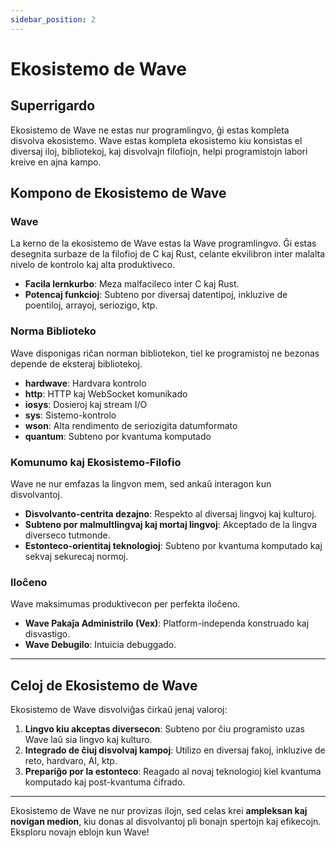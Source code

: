 ```yaml
---
sidebar_position: 2
---
```


# Ekosistemo de Wave 

## Superrigardo

Ekosistemo de Wave ne estas nur programlingvo, ĝi estas kompleta disvolva ekosistemo.
Wave estas kompleta ekosistemo kiu konsistas el diversaj iloj, bibliotekoj, kaj disvolvajn filofiojn,
helpi programistojn labori kreive en ajna kampo.

## Kompono de Ekosistemo de Wave
### Wave
La kerno de la ekosistemo de Wave estas la Wave programlingvo.
Ĝi estas desegnita surbaze de la filofioj de C kaj Rust, celante ekvilibron inter malalta nivelo de kontrolo kaj alta produktiveco.

* **Facila lernkurbo**: Meza malfacileco inter C kaj Rust.
* **Potencaj funkcioj**: Subteno por diversaj datentipoj, inkluzive de poentiloj, arrayoj, seriozigo, ktp.

### Norma Biblioteko
Wave disponigas riĉan norman bibliotekon, tiel ke programistoj ne bezonas depende de eksteraj bibliotekoj.

* **hardwave**: Hardvara kontrolo
* **http**: HTTP kaj WebSocket komunikado
* **iosys**: Dosieroj kaj stream I/O
* **sys**: Sistemo-kontrolo
* **wson**: Alta rendimento de seriozigita datumformato
* **quantum**: Subteno por kvantuma komputado

### Komunumo kaj Ekosistemo-Filofio
Wave ne nur emfazas la lingvon mem, sed ankaŭ interagon kun disvolvantoj.

* **Disvolvanto-centrita dezajno**: Respekto al diversaj lingvoj kaj kulturoj.
* **Subteno por malmultlingvaj kaj mortaj lingvoj**: Akceptado de la lingva diverseco tutmonde.
* **Estonteco-orientitaj teknologioj**: Subteno por kvantuma komputado kaj sekvaj sekurecaj normoj.

### Iloĉeno
Wave maksimumas produktivecon per perfekta iloĉeno.

* **Wave Pakaĵa Administrilo (Vex)**: Platform-independa konstruado kaj disvastigo.
* **Wave Debugilo**: Intuicia debuggado.

---

## Celoj de Ekosistemo de Wave
Ekosistemo de Wave disvolviĝas ĉirkaŭ jenaj valoroj:

1. **Lingvo kiu akceptas diversecon**: Subteno por ĉiu programisto uzas Wave laŭ sia lingvo kaj kulturo.
2. **Integrado de ĉiuj disvolvaj kampoj**: Utilizo en diversaj fakoj, inkluzive de reto, hardvaro, AI, ktp.
3. **Prepariĝo por la estonteco**: Reagado al novaj teknologioj kiel kvantuma komputado kaj post-kvantuma ĉifrado.

---

Ekosistemo de Wave ne nur provizas ilojn, sed celas krei **ampleksan kaj novigan medion**, kiu donas al disvolvantoj pli bonajn spertojn kaj efikecojn.
Eksploru novajn eblojn kun Wave!
